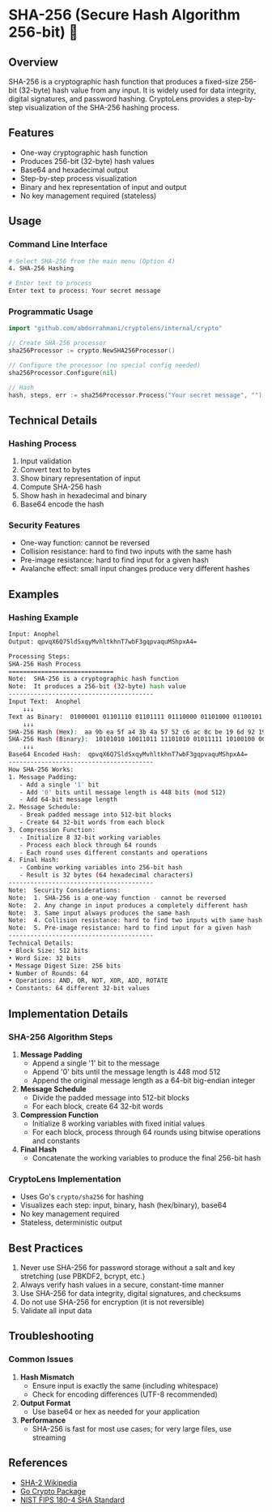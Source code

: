 # SHA-256 (Secure Hash Algorithm 256-bit) 🔑

## Overview
SHA-256 is a cryptographic hash function that produces a fixed-size 256-bit (32-byte) hash value from any input. It is widely used for data integrity, digital signatures, and password hashing. CryptoLens provides a step-by-step visualization of the SHA-256 hashing process.

## Features
- One-way cryptographic hash function
- Produces 256-bit (32-byte) hash values
- Base64 and hexadecimal output
- Step-by-step process visualization
- Binary and hex representation of input and output
- No key management required (stateless)

## Usage

### Command Line Interface
```bash
# Select SHA-256 from the main menu (Option 4)
4. SHA-256 Hashing

# Enter text to process
Enter text to process: Your secret message
```

### Programmatic Usage
```go
import "github.com/abdorrahmani/cryptolens/internal/crypto"

// Create SHA-256 processor
sha256Processor := crypto.NewSHA256Processor()

// Configure the processor (no special config needed)
sha256Processor.Configure(nil)

// Hash
hash, steps, err := sha256Processor.Process("Your secret message", "")
```

## Technical Details

### Hashing Process
1. Input validation
2. Convert text to bytes
3. Show binary representation of input
4. Compute SHA-256 hash
5. Show hash in hexadecimal and binary
6. Base64 encode the hash

### Security Features
- One-way function: cannot be reversed
- Collision resistance: hard to find two inputs with the same hash
- Pre-image resistance: hard to find input for a given hash
- Avalanche effect: small input changes produce very different hashes

## Examples

### Hashing Example
```bash
Input: Anophel
Output: qpvqX6Q7SldSxqyMvhltkhnT7wbF3gqpvaquMShpxA4=

Processing Steps:
SHA-256 Hash Process
=============================
Note:  SHA-256 is a cryptographic hash function
Note:  It produces a 256-bit (32-byte) hash value
----------------------------------------
Input Text:  Anophel
    ↓↓↓
Text as Binary:  01000001 01101110 01101111 01110000 01101000 01100101 01101100
    ↓↓↓
SHA-256 Hash (Hex):  aa 9b ea 5f a4 3b 4a 57 52 c6 ac 8c be 19 6d 92 19 d3 ef 06 c5 de 0a a9 bd aa ae 31 28 69 c4 0e
SHA-256 Hash (Binary):  10101010 10011011 11101010 01011111 10100100 00111011 01001010 01010111 01010010 11000110 10101100 10001100 10111110 00011001 01101101 10010010 00011001 11010011 11101111 00000110 11000101 11011110 00001010 10101001 10111101 10101010 10101110 00110001 00101000 01101001 11000100 00001110
    ↓↓↓
Base64 Encoded Hash:  qpvqX6Q7SldSxqyMvhltkhnT7wbF3gqpvaquMShpxA4=
----------------------------------------
How SHA-256 Works:
1. Message Padding:
   - Add a single '1' bit
   - Add '0' bits until message length is 448 bits (mod 512)
   - Add 64-bit message length
2. Message Schedule:
   - Break padded message into 512-bit blocks
   - Create 64 32-bit words from each block
3. Compression Function:
   - Initialize 8 32-bit working variables
   - Process each block through 64 rounds
   - Each round uses different constants and operations
4. Final Hash:
   - Combine working variables into 256-bit hash
   - Result is 32 bytes (64 hexadecimal characters)
----------------------------------------
Note:  Security Considerations:
Note:  1. SHA-256 is a one-way function - cannot be reversed
Note:  2. Any change in input produces a completely different hash
Note:  3. Same input always produces the same hash
Note:  4. Collision resistance: hard to find two inputs with same hash
Note:  5. Pre-image resistance: hard to find input for a given hash
----------------------------------------
Technical Details:
• Block Size: 512 bits
• Word Size: 32 bits
• Message Digest Size: 256 bits
• Number of Rounds: 64
• Operations: AND, OR, NOT, XOR, ADD, ROTATE
• Constants: 64 different 32-bit values
```

## Implementation Details

### SHA-256 Algorithm Steps
1. **Message Padding**
   - Append a single '1' bit to the message
   - Append '0' bits until the message length is 448 mod 512
   - Append the original message length as a 64-bit big-endian integer
2. **Message Schedule**
   - Divide the padded message into 512-bit blocks
   - For each block, create 64 32-bit words
3. **Compression Function**
   - Initialize 8 working variables with fixed initial values
   - For each block, process through 64 rounds using bitwise operations and constants
4. **Final Hash**
   - Concatenate the working variables to produce the final 256-bit hash

### CryptoLens Implementation
- Uses Go's `crypto/sha256` for hashing
- Visualizes each step: input, binary, hash (hex/binary), base64
- No key management required
- Stateless, deterministic output

## Best Practices
1. Never use SHA-256 for password storage without a salt and key stretching (use PBKDF2, bcrypt, etc.)
2. Always verify hash values in a secure, constant-time manner
3. Use SHA-256 for data integrity, digital signatures, and checksums
4. Do not use SHA-256 for encryption (it is not reversible)
5. Validate all input data

## Troubleshooting

### Common Issues
1. **Hash Mismatch**
   - Ensure input is exactly the same (including whitespace)
   - Check for encoding differences (UTF-8 recommended)
2. **Output Format**
   - Use base64 or hex as needed for your application
3. **Performance**
   - SHA-256 is fast for most use cases; for very large files, use streaming

## References
- [SHA-2 Wikipedia](https://en.wikipedia.org/wiki/SHA-2)
- [Go Crypto Package](https://pkg.go.dev/crypto/sha256)
- [NIST FIPS 180-4 SHA Standard](https://nvlpubs.nist.gov/nistpubs/FIPS/NIST.FIPS.180-4.pdf) 